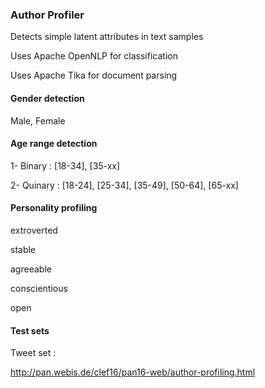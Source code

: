 ### Author Profiler

Detects simple latent attributes in text samples

Uses Apache OpenNLP for classification

Uses Apache Tika for document parsing

#### Gender detection
Male, Female

#### Age range detection
1- Binary : [18-34], [35-xx]

2- Quinary :  [18-24],  [25-34], [35-49], [50-64], [65-xx]

#### Personality profiling

extroverted

stable

agreeable

conscientious

open

#### Test sets

Tweet set :

http://pan.webis.de/clef16/pan16-web/author-profiling.html
